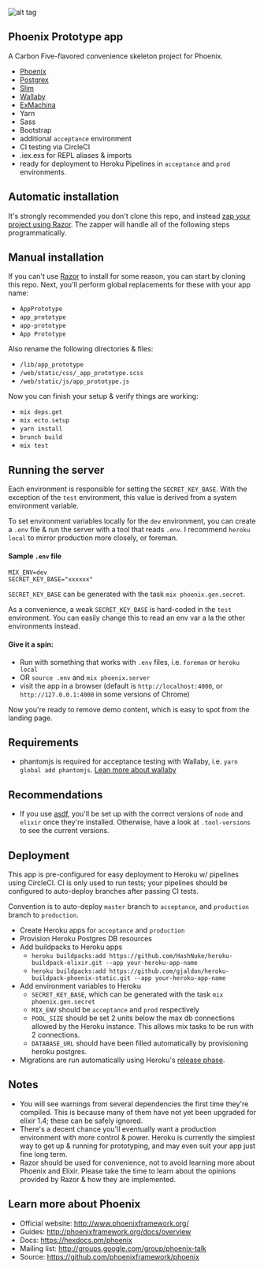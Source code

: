 ![alt tag](https://github.com/craiglyons/razor/blob/master/static/logo_tmp.jpg)

## Phoenix Prototype app
A Carbon Five-flavored convenience skeleton project for Phoenix.

* [Phoenix](https://hex.pm/packages/phoenix)
* [Postgrex](https://hex.pm/packages/postgrex)
* [Slim](https://hex.pm/packages/slime)
* [Wallaby](https://hex.pm/packages/wallaby)
* [ExMachina](https://hex.pm/packages/ex_machina)
* Yarn
* Sass
* Bootstrap
* additional `acceptance` environment
* CI testing via CircleCI
* .iex.exs for REPL aliases & imports
* ready for deployment to Heroku Pipelines in `acceptance` and `prod` environments.  

## Automatic installation
It's strongly recommended you don't clone this repo, and instead [zap your project using Razor](https://github.com/carbonfive/razor).
The zapper will handle all of the following steps programmatically.

## Manual installation
If you can't use [Razor](https://github.com/carbonfive/razor) to install for some reason, you can start by cloning this repo.
Next, you'll perform global replacements for these with your app name:
  * `AppPrototype`
  * `app_prototype`
  * `app-prototype`
  * `App Prototype`

Also rename the following directories & files:
  * `/lib/app_prototype`
  * `/web/static/css/_app_prototype.scss`
  * `/web/static/js/app_prototype.js`

Now you can finish your setup & verify things are working:
  * `mix deps.get`
  * `mix ecto.setup`
  * `yarn install`
  * `brunch build`
  * `mix test`

## Running the server
  Each environment is responsible for setting the `SECRET_KEY_BASE`.  With the exception of the `test` environment, this value is derived from a system environment variable.

  To set environment variables locally for the `dev` environment, you can create a `.env` file & run the server with a tool that reads `.env`.  I recommend `heroku local` to mirror production more closely, or foreman.

#### Sample `.env` file
```
MIX_ENV=dev
SECRET_KEY_BASE="xxxxxx"
```
`SECRET_KEY_BASE` can be generated with the task `mix phoenix.gen.secret`.

As a convenience, a weak `SECRET_KEY_BASE` is hard-coded in the `test` environment. You can easily change this to read an env var a la the other environments instead.

#### Give it a spin:
* Run with something that works with `.env` files, i.e. `foreman` or `heroku local`
* OR `source .env` and `mix phoenix.server`
* visit the app in a browser (default is `http://localhost:4000`, or `http://127.0.0.1:4000` in some versions of Chrome)

Now you're ready to remove demo content, which is easy to spot from the landing page.


## Requirements
  * phantomjs is required for acceptance testing with Wallaby, i.e. `yarn global add phantomjs`.
[Lean more about wallaby](https://github.com/keathley/wallaby)

## Recommendations
  * If you use [asdf](https://github.com/asdf-vm/asdf), you'll be set up with the correct versions of `node` and `elixir` once they're installed. Otherwise, have a look at `.tool-versions` to see the current versions.

## Deployment
  This app is pre-configured for easy deployment to Heroku w/ pipelines using CircleCI.  CI is only used to run tests; your pipelines should be configured to auto-deploy branches after passing CI tests.

  Convention is to auto-deploy `master` branch to `acceptance`, and `production` branch to `production`.

  * Create Heroku apps for `acceptance` and `production`
  * Provision Heroku Postgres DB resources
  * Add buildpacks to Heroku apps
    * `heroku buildpacks:add https://github.com/HashNuke/heroku-buildpack-elixir.git --app your-heroku-app-name`
    * `heroku buildpacks:add https://github.com/gjaldon/heroku-buildpack-phoenix-static.git --app your-heroku-app-name`
  * Add environment variables to Heroku
    * `SECRET_KEY_BASE`, which can be generated with the task `mix phoenix.gen.secret`
    * `MIX_ENV` should be `acceptance` and `prod` respectively
    * `POOL_SIZE` should be set 2 units below the max db connections allowed by the Heroku instance. This allows mix tasks to be run with 2 connections.
    * `DATABASE_URL` should have been filled automatically by provisioning heroku postgres.
  * Migrations are run automatically using Heroku's [release phase](https://devcenter.heroku.com/articles/release-phase).



## Notes
  * You will see warnings from several dependencies the first time they're compiled.
    This is because many of them have not yet been upgraded for elixir 1.4; these can be safely ignored.
  * There's a decent chance you'll eventually want a production environment with more control & power.  Heroku is currently the simplest way to get up & running for prototyping, and may even suit your app just fine long term.
  * Razor should be used for convenience, not to avoid learning more about Phoenix and Elixir. Please take the time to learn about the opinions provided by Razor & how they are implemented.

## Learn more about Phoenix

  * Official website: http://www.phoenixframework.org/
  * Guides: http://phoenixframework.org/docs/overview
  * Docs: https://hexdocs.pm/phoenix
  * Mailing list: http://groups.google.com/group/phoenix-talk
  * Source: https://github.com/phoenixframework/phoenix
